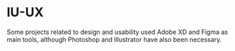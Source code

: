# IU-UX
Some projects related to design and usability used Adobe XD and Figma as main tools, although Photoshop and Illustrator have also been necessary.
